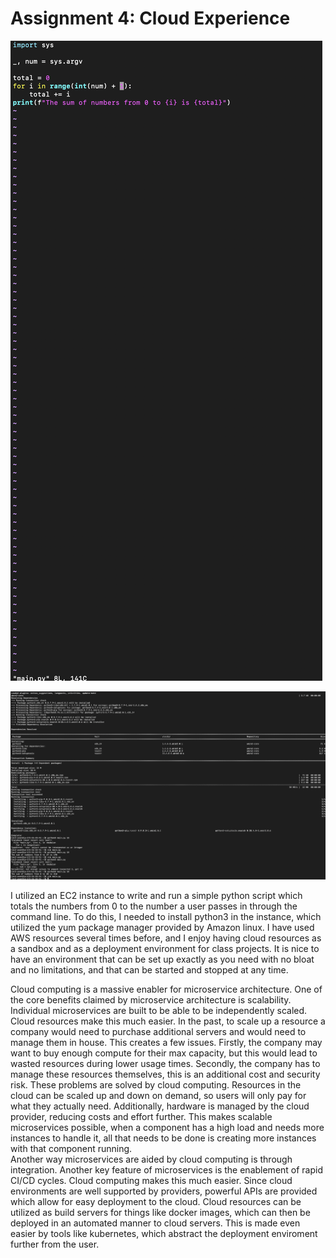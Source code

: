 # Assignment 4: Cloud Experience

![Code](Screen%20Shot%202021-02-17%20at%2010.39.48%20PM.png)

![Running](Screen%20Shot%202021-02-17%20at%2010.40.04%20PM.png)

I utilized an EC2 instance to write and run a simple python script which totals the numbers from 0 to the number a user passes in through the command line. To do this, I needed to install python3 in the instance, which utilized the yum package manager provided by Amazon linux. I have used AWS resources several times before, and I enjoy having cloud resources as a sandbox and as a deployment environment for class projects. It is nice to have an environment that can be set up exactly as you need with no bloat and no limitations, and that can be started and stopped at any time.  


Cloud computing is a massive enabler for microservice architecture. One of the core benefits claimed by microservice architecture is scalability. Individual microservices are built to be able to be independently scaled. Cloud resources make this much easier. In the past, to scale up a resource a company would need to purchase additional servers and would need to manage them in house. This creates a few issues. Firstly, the company may want to buy enough compute for their max capacity, but this would lead to wasted resources during lower usage times. Secondly, the company has to manage these resources themselves, this is an additional cost and security risk. These problems are solved by cloud computing. Resources in the cloud can be scaled up and down on demand, so users will only pay for what they actually need. Additionally, hardware is managed by the cloud provider, reducing costs and effort further. This makes scalable microservices possible, when a component has a high load and needs more instances to handle it, all that needs to be done is creating more instances with that component running.  
Another way microservices are aided by cloud computing is through integration. Another key feature of microservices is the enablement of rapid CI/CD cycles. Cloud computing makes this much easier. Since cloud environments are well supported by providers, powerful APIs are provided which allow for easy deployment to the cloud. Cloud resources can be utilized as build servers for things like docker images, which can then be deployed in an automated manner to cloud servers. This is made even easier by tools like kubernetes, which abstract the deployment enviroment further from the user. 
